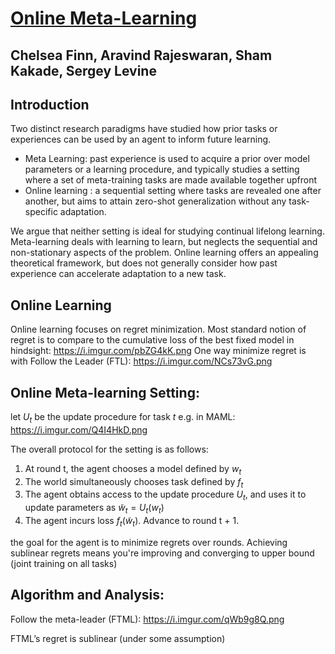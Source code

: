 # [Online Meta-Learning](https://arxiv.org/pdf/1902.08438.pdf)
## Chelsea Finn, Aravind Rajeswaran, Sham Kakade, Sergey Levine
  
## Introduction

Two distinct research paradigms have studied how prior tasks or experiences can be used by an agent to inform future learning.

* Meta Learning:  past experience is used to acquire a prior over model parameters or a learning procedure, and typically studies a setting where a set of meta-training tasks are made available together upfront
* Online learning : a sequential setting where tasks are revealed one after another, but aims to attain zero-shot generalization without any task-specific adaptation.

We argue that neither setting is ideal for studying continual lifelong learning. Meta-learning deals with learning to learn, but neglects the sequential and non-stationary aspects of the problem. Online learning offers an appealing theoretical framework, but does not generally consider how past experience can accelerate adaptation to a new task.

## Online Learning

Online learning focuses on regret minimization. Most standard notion of regret is to compare to the cumulative loss of the best fixed model in hindsight:
https://i.imgur.com/pbZG4kK.png
One way minimize regret is with Follow the Leader (FTL):
https://i.imgur.com/NCs73vG.png

## Online Meta-learning Setting:

let $U_t$ be the update procedure for task $t$
e.g. in MAML:
https://i.imgur.com/Q4I4HkD.png


The overall protocol for the setting is as follows:
1. At round t, the agent chooses a model defined by $w_t$
2. The world simultaneously chooses task defined by $f_t$ 
3. The agent obtains access to the update procedure $U_t$, and uses it to update parameters as $\tilde w_t = U_t(w_t)$
4. The agent incurs loss $f_t(\tilde w_t )$. Advance to round t + 1.

the goal for the agent is to minimize regrets over rounds.
Achieving sublinear regrets means you're improving and converging to upper bound (joint training on all tasks)


## Algorithm and Analysis:

Follow the meta-leader (FTML): 
https://i.imgur.com/qWb9g8Q.png

FTML’s regret is sublinear (under some assumption)
